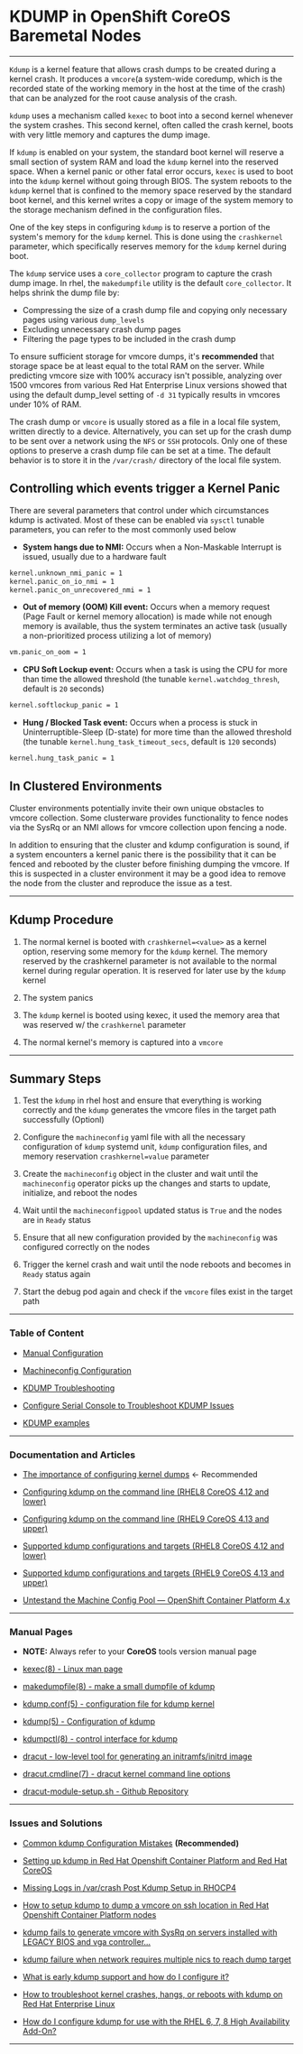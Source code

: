 # KDUMP in OpenShift CoreOS Baremetal Nodes

---

`Kdump` is a kernel feature that allows crash dumps to be created during a kernel crash. It produces a `vmcore`(a system-wide coredump, which is the recorded state of the working memory in the host at the time of the crash) that can be analyzed for the root cause analysis of the crash.

`kdump` uses a mechanism called `kexec` to boot into a second kernel whenever the system crashes. This second kernel, often called the crash kernel, boots with very little memory and captures the dump image.

If `kdump` is enabled on your system, the standard boot kernel will reserve a small section of system RAM and load the `kdump` kernel into the reserved space. When a kernel panic or other fatal error occurs, `kexec` is used to boot into the `kdump` kernel without going through BIOS. The system reboots to the `kdump` kernel that is confined to the memory space reserved by the standard boot kernel, and this kernel writes a copy or image of the system memory to the storage mechanism defined in the configuration files.

One of the key steps in configuring `kdump` is to reserve a portion of the system's memory for the `kdump` kernel. This is done using the `crashkernel` parameter, which specifically reserves memory for the `kdump` kernel during boot.

The `kdump` service uses a `core_collector` program to capture the crash dump image. In rhel, the `makedumpfile` utility is the default `core_collector`. It helps shrink the dump file by:

- Compressing the size of a crash dump file and copying only necessary pages using various `dump_levels`
- Excluding unnecessary crash dump pages
- Filtering the page types to be included in the crash dump

To ensure sufficient storage for vmcore dumps, it's **recommended** that storage space be at least equal to the total RAM on the server. While predicting vmcore size with 100% accuracy isn't possible, analyzing over 1500 vmcores from various Red Hat Enterprise Linux versions showed that using the default dump_level setting of `-d 31` typically results in vmcores under 10% of RAM.

The crash dump or `vmcore` is usually stored as a file in a local file system, written directly to a device. Alternatively, you can set up for the crash dump to be sent over a network using the `NFS` or `SSH` protocols. Only one of these options to preserve a crash dump file can be set at a time. The default behavior is to store it in the `/var/crash/` directory of the local file system.

## Controlling which events trigger a Kernel Panic

There are several parameters that control under which circumstances kdump is activated. Most of these can be enabled via `sysctl` tunable parameters, you can refer to the most commonly used below

- **System hangs due to NMI:** Occurs when a Non-Maskable Interrupt is issued, usually due to a hardware fault

```bash
kernel.unknown_nmi_panic = 1
kernel.panic_on_io_nmi = 1
kernel.panic_on_unrecovered_nmi = 1
```

- **Out of memory (OOM) Kill event:** Occurs when a memory request (Page Fault or kernel memory allocation) is made while not enough memory is available, thus the system terminates an active task (usually a non-prioritized process utilizing a lot of memory)

```bash
vm.panic_on_oom = 1
```

- **CPU Soft Lockup event:** Occurs when a task is using the CPU for more than time the allowed threshold (the tunable `kernel.watchdog_thresh`, default is `20` seconds)

```bash
kernel.softlockup_panic = 1
```

- **Hung / Blocked Task event:** Occurs when a process is stuck in Uninterruptible-Sleep (D-state) for more time than the allowed threshold (the tunable `kernel.hung_task_timeout_secs`, default is `120` seconds)

```bash
kernel.hung_task_panic = 1
```

## In Clustered Environments

Cluster environments potentially invite their own unique obstacles to vmcore collection. Some clusterware provides functionality to fence nodes via the SysRq or an NMI allows for vmcore collection upon fencing a node.

In addition to ensuring that the cluster and kdump configuration is sound, if a system encounters a kernel panic there is the possibility that it can be fenced and rebooted by the cluster before finishing dumping the vmcore. If this is suspected in a cluster environment it may be a good idea to remove the node from the cluster and reproduce the issue as a test.

---

## Kdump Procedure

1. The normal kernel is booted with `crashkernel=<value>` as a kernel option, reserving some memory for the `kdump` kernel. The memory reserved by the crashkernel parameter is not available to the normal kernel during regular operation. It is reserved for later use by the `kdump` kernel

2. The system panics

3. The `kdump` kernel is booted using kexec, it used the memory area that was reserved w/ the `crashkernel` parameter

4. The normal kernel's memory is captured into a `vmcore`

---

## Summary Steps

1. Test the `kdump` in rhel host and ensure that everything is working correctly and the `kdump` generates the vmcore files in the target path successfully (Optionl)

2. Configure the `machineconfig` yaml file with all the necessary configuration of `kdump` systemd unit, `kdump` configuration files, and memory reservation `crashkernel=value` parameter

3. Create the `machineconfig` object in the cluster and wait until the `machineconfig` operator picks up the changes and starts to update, initialize, and reboot the nodes

4. Wait until the `machineconfigpool` updated status is `True` and the nodes are in `Ready` status

5. Ensure that all new configuration provided by the `machineconfig` was configured correctly on the nodes

6. Trigger the kernel crash and wait until the node reboots and becomes in `Ready` status again

7. Start the debug pod again and check if the `vmcore` files exist in the target path

---

### Table of Content

- [Manual Configuration](/docs/MANUAL_README.md)

- [Machineconfig Configuration](/docs/MC_README.md)

- [KDUMP Troubleshooting](/docs/TROUBLESHOOT_README.md)

- [Configure Serial Console to Troubleshoot KDUMP Issues](/examples/serial-console-conf/README.md)

- [KDUMP examples](/examples/README.md)

---

### Documentation and Articles

- [The importance of configuring kernel dumps](https://www.redhat.com/en/blog/importance-configuring-kernel-dumps-rhel) <- Recommended

- [Configuring kdump on the command line (RHEL8 CoreOS 4.12 and lower)](https://access.redhat.com/documentation/en-us/red_hat_enterprise_linux/8/html/managing_monitoring_and_updating_the_kernel/configuring-kdump-on-the-command-line_managing-monitoring-and-updating-the-kernel)

- [Configuring kdump on the command line (RHEL9 CoreOS 4.13 and upper)](https://docs.redhat.com/en/documentation/red_hat_enterprise_linux/9/html-single/managing_monitoring_and_updating_the_kernel/index#configuring-kdump-on-the-command-line_managing-monitoring-and-updating-the-kernel)

- [Supported kdump configurations and targets (RHEL8 CoreOS 4.12 and lower)](https://access.redhat.com/documentation/en-us/red_hat_enterprise_linux/8/html/managing_monitoring_and_updating_the_kernel/supported-kdump-configurations-and-targets_managing-monitoring-and-updating-the-kernel)

- [Supported kdump configurations and targets (RHEL9 CoreOS 4.13 and upper)](https://access.redhat.com/documentation/en-us/red_hat_enterprise_linux/9/html/managing_monitoring_and_updating_the_kernel/supported-kdump-configurations-and-targets_managing-monitoring-and-updating-the-kernel)

- [Untestand the Machine Config Pool — OpenShift Container Platform 4.x](https://kamsjec.medium.com/machine-config-pool-openshift-container-platform-4-x-c515e7a093fb)

---

### Manual Pages

- **NOTE:** Always refer to your **CoreOS** tools version manual page

- [kexec(8) - Linux man page](https://linux.die.net/man/8/kexec)

- [makedumpfile(8) - make a small dumpfile of kdump](https://www.linux.org/docs/man5/makedumpfile.html)

- [kdump.conf(5) - configuration file for kdump kernel](https://linux.die.net/man/5/kdump.conf)

- [kdump(5) - Configuration of kdump](https://www.unix.com/man-page/suse/5/kdump/)

- [kdumpctl(8) - control interface for kdump](https://www.linux.org/docs/man8/kdumpctl.html)

- [dracut - low-level tool for generating an initramfs/initrd image](https://manpages.ubuntu.com/manpages/kinetic/man8/dracut.8.html)

- [dracut.cmdline(7) - dracut kernel command line options](https://www.unix.com/man-page/linux/7/dracut.cmdline/)

- [dracut-module-setup.sh - Github Repository](https://github.com/jesa7955/kexec-tools-fedora/blob/master/dracut-module-setup.sh)

---

### Issues and Solutions

- [Common kdump Configuration Mistakes](https://access.redhat.com/articles/5332081) **(Recommended)**

- [Setting up kdump in Red Hat Openshift Container Platform and Red Hat CoreOS](https://access.redhat.com/solutions/5907731)

- [Missing Logs in /var/crash Post Kdump Setup in RHOCP4](https://access.redhat.com/solutions/7058348)

- [How to setup kdump to dump a vmcore on ssh location in Red Hat Openshift Container Platform nodes](https://access.redhat.com/solutions/6978127)

- [kdump fails to generate vmcore with SysRq on servers installed with LEGACY BIOS and vga controller...](https://access.redhat.com/solutions/5770681)

- [kdump failure when network requires multiple nics to reach dump target](https://access.redhat.com/solutions/3744271)

- [What is early kdump support and how do I configure it?](https://access.redhat.com/solutions/3700611)

- [How to troubleshoot kernel crashes, hangs, or reboots with kdump on Red Hat Enterprise Linux](https://access.redhat.com/solutions/6038)

- [How do I configure kdump for use with the RHEL 6, 7, 8 High Availability Add-On?](https://access.redhat.com/articles/67570)

---
